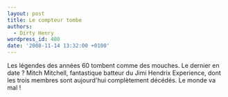 ```yaml
---
layout: post
title: Le compteur tombe
authors:
  - Dirty Henry
wordpress_id: 480
date: '2008-11-14 13:32:00 +0100'
---
```

Les légendes des années 60 tombent comme des mouches. Le dernier en date ? Mitch Mitchell, fantastique batteur du Jimi Hendrix Experience, dont les trois membres sont aujourd'hui complètement décédés. Le monde va mal !
